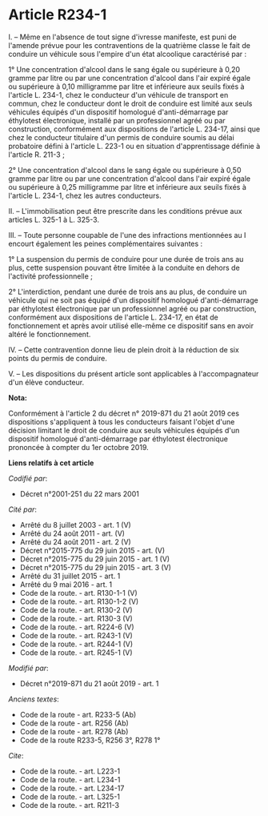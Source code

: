 # Article R234-1

I. – Même en l'absence de tout signe d'ivresse manifeste, est puni de l'amende prévue pour les contraventions de la quatrième
classe le fait de conduire un véhicule sous l'empire d'un état alcoolique caractérisé par : 

1° Une concentration d'alcool dans le sang égale ou supérieure à 0,20 gramme par litre ou par une concentration d'alcool dans
l'air expiré égale ou supérieure à 0,10 milligramme par litre et inférieure aux seuils fixés à l'article L. 234-1, chez le
conducteur d'un véhicule de transport en commun, chez le conducteur dont le droit de conduire est limité aux seuls véhicules
équipés d'un dispositif homologué d'anti-démarrage par éthylotest électronique, installé par un professionnel agréé ou par
construction, conformément aux dispositions de l'article L. 234-17, ainsi que chez le conducteur titulaire d'un permis de
conduire soumis au délai probatoire défini à l'article L. 223-1 ou en situation d'apprentissage définie à l'article R.
211-3 ; 

2° Une concentration d'alcool dans le sang égale ou supérieure à 0,50 gramme par litre ou par une concentration d'alcool dans
l'air expiré égale ou supérieure à 0,25 milligramme par litre et inférieure aux seuils fixés à l'article L. 234-1, chez les
autres conducteurs. 

II. – L'immobilisation peut être prescrite dans les conditions prévue aux articles L. 325-1 à L. 325-3. 

III. – Toute personne coupable de l'une des infractions mentionnées au I encourt également les peines complémentaires
suivantes : 

1° La suspension du permis de conduire pour une durée de trois ans au plus, cette suspension pouvant être limitée à la
conduite en dehors de l'activité professionnelle ; 

2° L'interdiction, pendant une durée de trois ans au plus, de conduire un véhicule qui ne soit pas équipé d'un dispositif
homologué d'anti-démarrage par éthylotest électronique par un professionnel agréé ou par construction, conformément aux
dispositions de l'article L. 234-17, en état de fonctionnement et après avoir utilisé elle-même ce dispositif sans en avoir
altéré le fonctionnement. 

IV. – Cette contravention donne lieu de plein droit à la réduction de six points du permis de conduire. 

V. – Les dispositions du présent article sont applicables à l'accompagnateur d'un élève conducteur.

**Nota:**

Conformément à l'article 2 du décret n° 2019-871 du 21 août 2019 ces dispositions s'appliquent à tous les conducteurs faisant
l'objet d'une décision limitant le droit de conduire aux seuls véhicules équipés d'un dispositif homologué d'anti-démarrage
par éthylotest électronique prononcée à compter du 1er octobre 2019.

**Liens relatifs à cet article**

_Codifié par_:

  - Décret n°2001-251 du 22 mars 2001

_Cité par_:

  - Arrêté du 8 juillet 2003 - art. 1 (V)
  - Arrêté du 24 août 2011 - art. (V)
  - Arrêté du 24 août 2011 - art. 2 (V)
  - Décret n°2015-775 du 29 juin 2015 - art. (V)
  - Décret n°2015-775 du 29 juin 2015 - art. 1 (V)
  - Décret n°2015-775 du 29 juin 2015 - art. 3 (V)
  - Arrêté du 31 juillet 2015 - art. 1
  - Arrêté du 9 mai 2016 - art. 1
  - Code de la route. - art. R130-1-1 (V)
  - Code de la route. - art. R130-1-2 (V)
  - Code de la route. - art. R130-2 (V)
  - Code de la route. - art. R130-3 (V)
  - Code de la route. - art. R224-6 (V)
  - Code de la route. - art. R243-1 (V)
  - Code de la route. - art. R244-1 (V)
  - Code de la route. - art. R245-1 (V)

_Modifié par_:

  - Décret n°2019-871 du 21 août 2019 - art. 1

_Anciens textes_:

  - Code de la route - art. R233-5 (Ab)
  - Code de la route - art. R256 (Ab)
  - Code de la route - art. R278 (Ab)
  - Code de la route R233-5, R256 3°, R278 1°

_Cite_:

  - Code de la route. - art. L223-1
  - Code de la route. - art. L234-1
  - Code de la route. - art. L234-17
  - Code de la route. - art. L325-1
  - Code de la route. - art. R211-3
